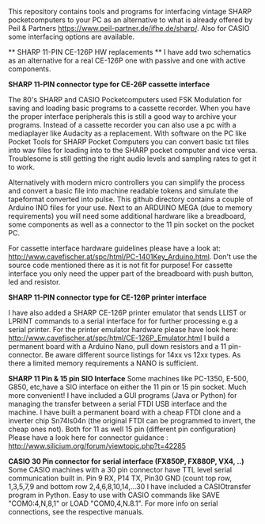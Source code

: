 This repository contains tools and programs for interfacing vintage SHARP pocketcomputers to your PC as an alternative to what is already offered by Peil & Partners https://www.peil-partner.de/ifhe.de/sharp/.
Also for CASIO some interfacing options are available.

** SHARP 11-PIN CE-126P HW replacements **
I have add two schematics as an alternative for a real CE-126P one with passive and one with active components.

**SHARP 11-PIN connector type for CE-26P cassette interface**

The 80's SHARP and CASIO Pocketcomputers  used FSK Modulation for saving and loading basic programs to a cassette recorder. When you have the proper interface peripherals this is still a good way to archive your programs. Instead of a cassette recorder you can also use a pc with a mediaplayer like Audacity as a replacement. With software on the PC like Pocket Tools for SHARP Pocket Computers you can convert basic txt files into wav files for loading into to the SHARP pocket computer and vice versa. Troublesome is still getting the right audio levels and sampling rates to get it to work.

Alternatively with modern micro controllers you can simplify the process and convert a basic file into machine readable tokens and simulate the tapeformat converted into pulse. This github directory contains a couple of Arduino INO files for your use. Next to an ARDUINO MEGA (due to memory requirements) you will need some additional hardware like a breadboard, some components as well as a connector to the 11 pin socket on the pocket PC.

For cassette interface hardware guidelines please have a look at: http://www.cavefischer.at/spc/html/PC-1401Key_Arduino.html. Don't use the source code mentioned there as it is not fit for purpose!
For cassette interface you only need the upper part of the breadboard with push button, led and resistor.

**SHARP 11-PIN connector type for CE-126P printer interface**

I have also added a SHARP CE-126P printer emulator that sends LLIST or LPRINT commands to a serial interface for for further processing e.g a serial printer. For the printer emulator hardware please have look here: http://www.cavefischer.at/spc/html/CE-126P_Emulator.html
I build a permanent board with a Arduino Nano, pull down resistors and a 11 pin-connector. Be aware different source listings for 14xx vs 12xx types. As there a limited memory requirements a NANO is sufficient.

**SHARP 11 Pin & 15 pin SIO Interface**
Some machines like PC-1350, E-500, G850, etc,have a SIO interface on either the 11 pin or 15 pin socket. Much more convenient!
I have included a GUI programs (Java or Python) for managing the transfer between a serial FTDI USB interface and the machine.
I have built a permanent board with a cheap FTDI clone and a inverter chip Sn74ls04n (the original FTDI can  be programmed to invert, the cheap ones not). Both for 11 as well 15 pin (different pin configuration)
Please have a look here for connector guidance : http://www.silicium.org/forum/viewtopic.php?t=42285

**CASIO 30 Pin connector for serial interface (FX850P, FX880P, VX4, ..)**
Some CASIO machines with a 30 pin connector have TTL level serial communication built in. 
Pin 9 RX, P14 TX, Pin30 GND (count top row, 1,3,5,7,9 and bottom row 2,4,6,8,10,14,...30
I have included a CASIOtransfer program in Python. Easy to use with CASIO commands like SAVE "COM0:4,N,8,1" or LOAD "COM0,4,N.8.1". For more info on  serial connections, see the respective manuals.



